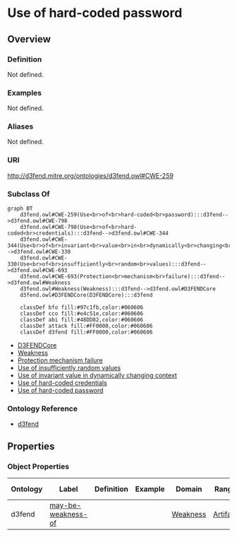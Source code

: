 # Use of hard-coded password

## Overview

### Definition
Not defined.

### Examples
Not defined.

### Aliases
Not defined.

### URI
http://d3fend.mitre.org/ontologies/d3fend.owl#CWE-259

### Subclass Of
```mermaid
graph BT
    d3fend.owl#CWE-259(Use<br>of<br>hard-coded<br>password):::d3fend-->d3fend.owl#CWE-798
    d3fend.owl#CWE-798(Use<br>of<br>hard-coded<br>credentials):::d3fend-->d3fend.owl#CWE-344
    d3fend.owl#CWE-344(Use<br>of<br>invariant<br>value<br>in<br>dynamically<br>changing<br>context):::d3fend-->d3fend.owl#CWE-330
    d3fend.owl#CWE-330(Use<br>of<br>insufficiently<br>random<br>values):::d3fend-->d3fend.owl#CWE-693
    d3fend.owl#CWE-693(Protection<br>mechanism<br>failure):::d3fend-->d3fend.owl#Weakness
    d3fend.owl#Weakness(Weakness):::d3fend-->d3fend.owl#D3FENDCore
    d3fend.owl#D3FENDCore(D3FENDCore):::d3fend
    
    classDef bfo fill:#97c1fb,color:#060606
    classDef cco fill:#e4c51e,color:#060606
    classDef abi fill:#48DD82,color:#060606
    classDef attack fill:#FF0000,color:#060606
    classDef d3fend fill:#FF0000,color:#060606
```

- [D3FENDCore](/docs/ontology/reference/model/D3FENDCore/D3FENDCore.md)
- [Weakness](/docs/ontology/reference/model/D3FENDCore/Weakness/Weakness.md)
- [Protection mechanism failure](/docs/ontology/reference/model/D3FENDCore/Weakness/Protection%20mechanism%20failure/Protection%20mechanism%20failure.md)
- [Use of insufficiently random values](/docs/ontology/reference/model/D3FENDCore/Weakness/Protection%20mechanism%20failure/Use%20of%20insufficiently%20random%20values/Use%20of%20insufficiently%20random%20values.md)
- [Use of invariant value in dynamically changing context](/docs/ontology/reference/model/D3FENDCore/Weakness/Protection%20mechanism%20failure/Use%20of%20insufficiently%20random%20values/Use%20of%20invariant%20value%20in%20dynamically%20changing%20context/Use%20of%20invariant%20value%20in%20dynamically%20changing%20context.md)
- [Use of hard-coded credentials](/docs/ontology/reference/model/D3FENDCore/Weakness/Protection%20mechanism%20failure/Use%20of%20insufficiently%20random%20values/Use%20of%20invariant%20value%20in%20dynamically%20changing%20context/Use%20of%20hard-coded%20credentials/Use%20of%20hard-coded%20credentials.md)
- [Use of hard-coded password](/docs/ontology/reference/model/D3FENDCore/Weakness/Protection%20mechanism%20failure/Use%20of%20insufficiently%20random%20values/Use%20of%20invariant%20value%20in%20dynamically%20changing%20context/Use%20of%20hard-coded%20credentials/Use%20of%20hard-coded%20password/Use%20of%20hard-coded%20password.md)


### Ontology Reference
- [d3fend](http://d3fend.mitre.org/ontologies/d3fend.owl#)

## Properties
### Object Properties
| Ontology | Label | Definition | Example | Domain | Range | Inverse Of |
|----------|-------|------------|---------|--------|-------|------------|
| d3fend | [may-be-weakness-of](http://d3fend.mitre.org/ontologies/d3fend.owl#may-be-weakness-of) |  |  | [Weakness](/docs/ontology/reference/model/D3FENDCore/Weakness/Weakness.md) | [Artifact](/docs/ontology/reference/model/D3FENDCore/Artifact/Artifact.md) | [may-have-weakness](http://d3fend.mitre.org/ontologies/d3fend.owl#may-have-weakness) |

